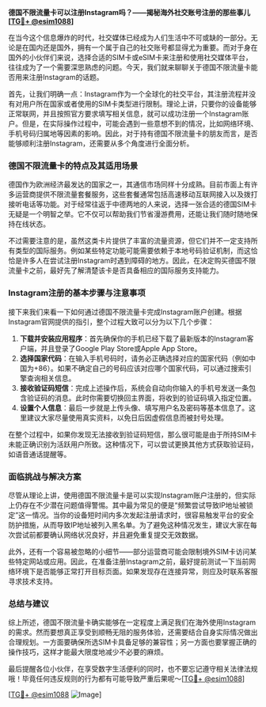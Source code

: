 **德国不限流量卡可以注册Instagram吗？——揭秘海外社交账号注册的那些事儿[[TG💪+ @esim1088](https://t.me/s/esim1088)]**

在当今这个信息爆炸的时代，社交媒体已经成为人们生活中不可或缺的一部分。无论是在国内还是国外，拥有一个属于自己的社交账号都显得尤为重要。而对于身在国外的小伙伴们来说，选择合适的SIM卡或eSIM卡来注册和使用社交媒体平台，往往成为了一个需要深思熟虑的问题。今天，我们就来聊聊关于德国不限流量卡能否用来注册Instagram的话题。

首先，让我们明确一点：Instagram作为一个全球化的社交平台，其注册流程并没有对用户所在国家或者使用的SIM卡类型进行限制。理论上讲，只要你的设备能够正常联网，并且按照官方要求填写相关信息，就可以成功注册一个Instagram账户。但是，在实际操作过程中，可能会遇到一些意想不到的情况，比如网络环境、手机号码归属地等因素的影响。因此，对于持有德国不限流量卡的朋友而言，是否能够顺利注册Instagram，还需要从多个角度进行全面分析。

### 德国不限流量卡的特点及其适用场景

德国作为欧洲经济最发达的国家之一，其通信市场同样十分成熟。目前市面上有许多运营商提供不限流量套餐服务，这些套餐通常包括高速移动互联网接入以及拨打接听电话等功能。对于经常往返于中德两地的人来说，选择一张合适的德国SIM卡无疑是一个明智之举。它不仅可以帮助我们节省漫游费用，还能让我们随时随地保持在线状态。

不过需要注意的是，虽然这类卡片提供了丰富的流量资源，但它们并不一定支持所有类型的国际服务。例如某些特定功能可能需要依赖于本地号码验证机制，而这恰恰是许多人在尝试注册Instagram时遇到障碍的地方。因此，在决定购买德国不限流量卡之前，最好先了解清楚该卡是否具备相应的国际服务支持能力。

### Instagram注册的基本步骤与注意事项

接下来我们来看一下如何通过德国不限流量卡完成Instagram账户创建。根据Instagram官网提供的指引，整个过程大致可以分为以下几个步骤：

1. **下载并安装应用程序**：首先确保你的手机已经下载了最新版本的Instagram客户端，并且登录了Google Play Store或Apple App Store。
2. **选择国家代码**：在输入手机号码时，请务必正确选择对应的国家代码（例如中国为+86）。如果不确定自己的号码应该对应哪个国家代码，可以通过搜索引擎查询相关信息。
3. **接收验证码短信**：完成上述操作后，系统会自动向你输入的手机号发送一条包含验证码的消息。此时你需要切换回主界面，将收到的验证码填入指定位置。
4. **设置个人信息**：最后一步就是上传头像、填写用户名及密码等基本信息了。这里建议大家尽量使用真实资料，以免日后因虚假信息而被封号处理。

在整个过程中，如果你发现无法接收到验证码短信，那么很可能是由于所持SIM卡未能正确识别为活跃用户所致。这种情况下，可以尝试更换其他方式获取验证码，如语音通话提醒等。

### 面临挑战与解决方案

尽管从理论上讲，使用德国不限流量卡是可以实现Instagram账户注册的，但实际上仍存在不少潜在问题值得警惕。其中最为常见的便是“频繁尝试导致IP地址被锁定”这一情况。当你的设备短时间内多次发起注册请求时，很容易触发平台的安全防护措施，从而导致IP地址被列入黑名单。为了避免这种情况发生，建议大家在每次尝试前都要确认网络状况良好，并且避免重复提交无效数据。

此外，还有一个容易被忽略的小细节——部分运营商可能会限制境外SIM卡访问某些特定网站或应用。因此，在准备注册Instagram之前，最好提前测试一下当前网络环境下是否能够正常打开目标页面。如果发现存在连接异常，则应及时联系客服寻求技术支持。

### 总结与建议

综上所述，德国不限流量卡确实能够在一定程度上满足我们在海外使用Instagram的需求。然而要想真正享受到顺畅无阻的服务体验，还需要结合自身实际情况做出合理规划。一方面要确保所选SIM卡具备足够的兼容性；另一方面也要掌握正确的操作技巧，这样才能最大限度地减少不必要的麻烦。

最后提醒各位小伙伴，在享受数字生活便利的同时，也不要忘记遵守相关法律法规哦！毕竟任何违反规则的行为都有可能导致严重后果呢～[[TG💪+ @esim1088](https://t.me/s/esim1088)]

[[TG💪+ @esim1088](https://t.me/s/esim1088) ![Image](https://i.postimg.cc/4NQfJmqS/Snipaste-2025-05-13-00-14-12.png)]